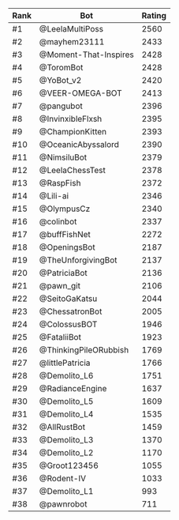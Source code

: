 Rank|Bot|Rating
---|---|---
#1|@LeelaMultiPoss|2560
#2|@mayhem23111|2433
#3|@Moment-That-Inspires|2428
#4|@ToromBot|2428
#5|@YoBot_v2|2420
#6|@VEER-OMEGA-BOT|2413
#7|@pangubot|2396
#8|@InvinxibleFlxsh|2395
#9|@ChampionKitten|2393
#10|@OceanicAbyssalord|2390
#11|@NimsiluBot|2379
#12|@LeelaChessTest|2378
#13|@RaspFish|2372
#14|@Lili-ai|2346
#15|@OlympusCz|2340
#16|@colinbot|2337
#17|@buffFishNet|2272
#18|@OpeningsBot|2187
#19|@TheUnforgivingBot|2137
#20|@PatriciaBot|2136
#21|@pawn_git|2106
#22|@SeitoGaKatsu|2044
#23|@ChessatronBot|2005
#24|@ColossusBOT|1946
#25|@FataliiBot|1923
#26|@ThinkingPileORubbish|1769
#27|@littlePatricia|1766
#28|@Demolito_L6|1751
#29|@RadianceEngine|1637
#30|@Demolito_L5|1609
#31|@Demolito_L4|1535
#32|@AllRustBot|1459
#33|@Demolito_L3|1370
#34|@Demolito_L2|1170
#35|@Groot123456|1055
#36|@Rodent-IV|1033
#37|@Demolito_L1|993
#38|@pawnrobot|711
